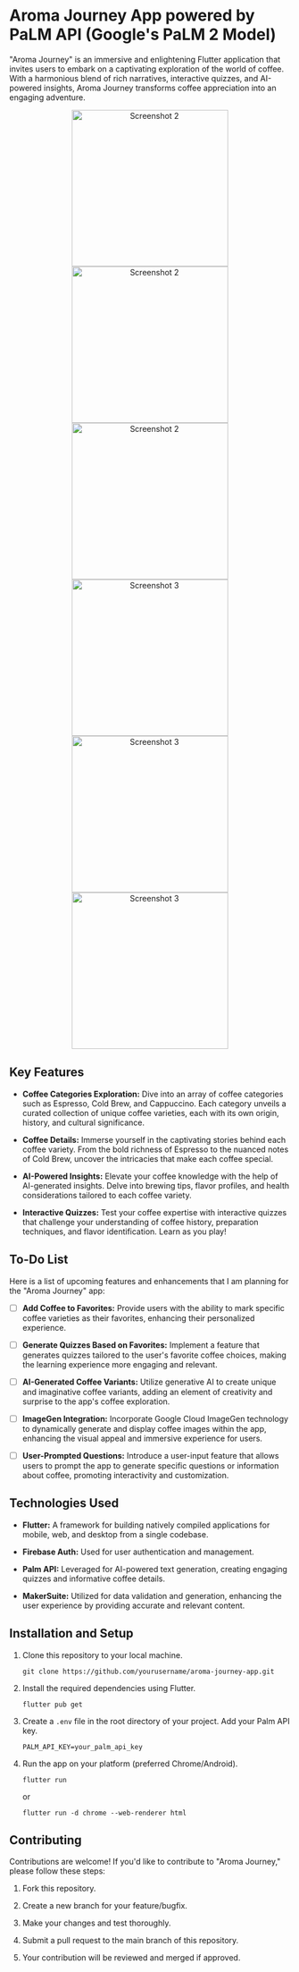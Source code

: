 # Aroma Journey App powered by PaLM API (Google's PaLM 2 Model)

"Aroma Journey" is an immersive and enlightening Flutter application that invites users to embark on a captivating exploration of the world of coffee. With a harmonious blend of rich narratives, interactive quizzes, and AI-powered insights, Aroma Journey transforms coffee appreciation into an engaging adventure.



<div align="center">
<img src="screenshot/video.gif" alt="Screenshot 2" width="280">
  <img src="screenshot/2.png" alt="Screenshot 2" width="280">
  <img src="screenshot/3.png" alt="Screenshot 2" width="280"> 
</div>
<div align="center">
  <img src="screenshot/4.png" alt="Screenshot 3" width="280">
  <img src="screenshot/5.png" alt="Screenshot 3" width="280">
  <img src="screenshot/6.png" alt="Screenshot 3" width="280">
</div>

## Key Features

- **Coffee Categories Exploration:** Dive into an array of coffee categories such as Espresso, Cold Brew, and Cappuccino. Each category unveils a curated collection of unique coffee varieties, each with its own origin, history, and cultural significance.

- **Coffee Details:** Immerse yourself in the captivating stories behind each coffee variety. From the bold richness of Espresso to the nuanced notes of Cold Brew, uncover the intricacies that make each coffee special.

- **AI-Powered Insights:** Elevate your coffee knowledge with the help of AI-generated insights. Delve into brewing tips, flavor profiles, and health considerations tailored to each coffee variety.

- **Interactive Quizzes:** Test your coffee expertise with interactive quizzes that challenge your understanding of coffee history, preparation techniques, and flavor identification. Learn as you play!

## To-Do List

Here is a list of upcoming features and enhancements that I am planning for the "Aroma Journey" app:

- [ ] **Add Coffee to Favorites:** Provide users with the ability to mark specific coffee varieties as their favorites, enhancing their personalized experience.

- [ ] **Generate Quizzes Based on Favorites:** Implement a feature that generates quizzes tailored to the user's favorite coffee choices, making the learning experience more engaging and relevant.

- [ ] **AI-Generated Coffee Variants:** Utilize generative AI to create unique and imaginative coffee variants, adding an element of creativity and surprise to the app's coffee exploration.

- [ ] **ImageGen Integration:** Incorporate Google Cloud ImageGen technology to dynamically generate and display coffee images within the app, enhancing the visual appeal and immersive experience for users.

- [ ] **User-Prompted Questions:** Introduce a user-input feature that allows users to prompt the app to generate specific questions or information about coffee, promoting interactivity and customization.

## Technologies Used

- **Flutter:** A framework for building natively compiled applications for mobile, web, and desktop from a single codebase.

- **Firebase Auth:** Used for user authentication and management.

- **Palm API:** Leveraged for AI-powered text generation, creating engaging quizzes and informative coffee details.

- **MakerSuite:** Utilized for data validation and generation, enhancing the user experience by providing accurate and relevant content.

## Installation and Setup

1. Clone this repository to your local machine.

    ```
    git clone https://github.com/yourusername/aroma-journey-app.git
    ```

2. Install the required dependencies using Flutter.

    ```
    flutter pub get
    ```


3. Create a `.env` file in the root directory of your project. Add your Palm API key.

    ```
    PALM_API_KEY=your_palm_api_key
    ```

4. Run the app on your platform (preferred Chrome/Android).

    ```
    flutter run
    ```
    
    or
    
    ```
    flutter run -d chrome --web-renderer html
    ```
## Contributing

Contributions are welcome! If you'd like to contribute to "Aroma Journey," please follow these steps:

1. Fork this repository.

2. Create a new branch for your feature/bugfix.

3. Make your changes and test thoroughly.

4. Submit a pull request to the main branch of this repository.

5. Your contribution will be reviewed and merged if approved.



